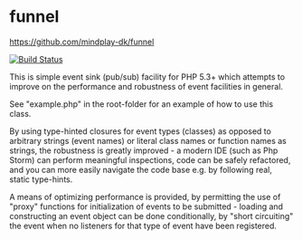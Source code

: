 funnel
======

https://github.com/mindplay-dk/funnel

[![Build Status](https://travis-ci.org/mindplay-dk/funnel.png)](https://travis-ci.org/mindplay-dk/funnel)

This is simple event sink (pub/sub) facility for PHP 5.3+ which attempts to
improve on the performance and robustness of event facilities in general.

See "example.php" in the root-folder for an example of how to use this class.

By using type-hinted closures for event types (classes) as opposed to arbitrary
strings (event names) or literal class names or function names as strings, the
robustness is greatly improved - a modern IDE (such as Php Storm) can perform
meaningful inspections, code can be safely refactored, and you can more easily
navigate the code base e.g. by following real, static type-hints.

A means of optimizing performance is provided, by permitting the use of "proxy"
functions for initialization of events to be submitted - loading and constructing
an event object can be done conditionally, by "short circuiting" the event when
no listeners for that type of event have been registered.
